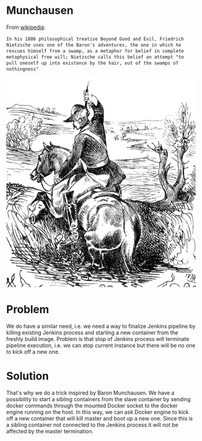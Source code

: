 # Munchausen

From [wikipedia](https://en.wikipedia.org/wiki/Baron_Munchausen):

```
In his 1886 philosophical treatise Beyond Good and Evil, Friedrich Nietzsche uses one of the Baron's adventures, the one in which he rescues himself from a swamp, as a metaphor for belief in complete metaphysical free will; Nietzsche calls this belief an attempt "to pull oneself up into existence by the hair, out of the swamps of nothingness"
```

![Munchausen](baron.jpg)

# Problem
We do have a similar need, i.e. we need a way to finalize Jenkins pipeline by killing existing Jenkins process and starting a new container from the freshly build image. Problem is that stop of Jenkins process will terminate pipeline execution, i.e. we can stop current instance but there will be no one to kick off a new one.

# Solution

That's why we do a trick inspired by Baron Munchausen. We have a possibility to start a sibling containers from the slave container by sending	 docker commands   through the mounted Docker socket to the docker engine running on the host. In this way, we can ask Docker engine to kick off a new container that will kill master and boot up a new one. Since this is a sibling container not connected to the Jenkins process it will not be affected by the master termination.